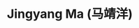 ---
layout: profile
title: Jingyang Ma (马靖洋)
description: 
img: assets/img/jingyang_ma.jpg
redirect:
year: 2021
category: PhD Students
email: majingyang0119@sjtu.edu.cn
github_username: majingyang0119
---